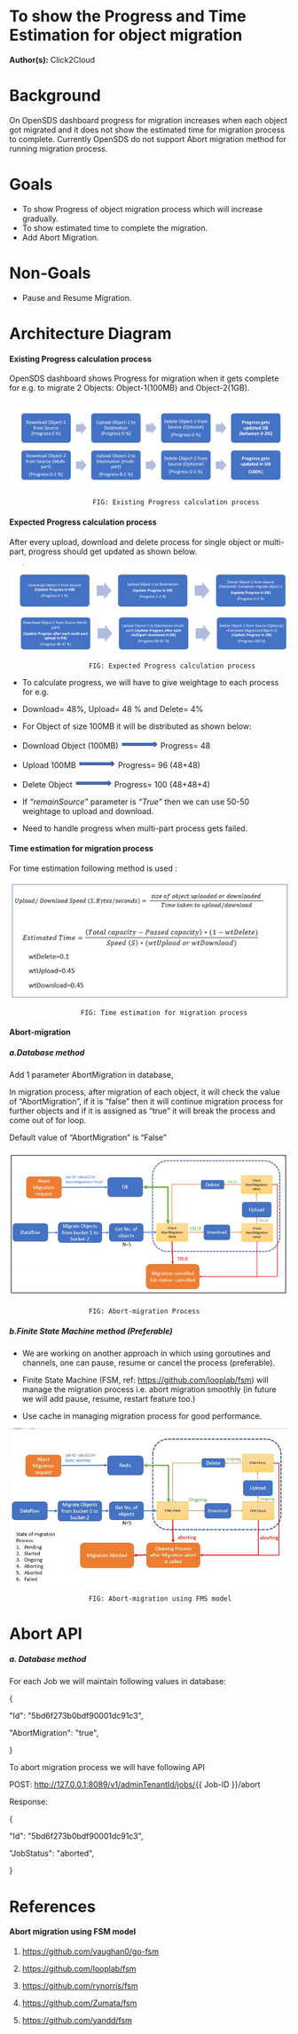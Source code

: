# To show the Progress and Time Estimation for object migration

**Author(s):** Click2Cloud

# Background

 On OpenSDS dashboard progress for migration increases when each object got migrated and it does not show the estimated time for migration process to complete. Currently OpenSDS do not support Abort migration method for running migration process.

# Goals
- To show Progress of object migration process which will increase gradually.
- To show estimated time to complete the migration.
- Add Abort Migration.

# Non-Goals
- Pause and Resume Migration.

# Architecture Diagram

#### Existing Progress calculation process

OpenSDS dashboard shows Progress for migration when it gets complete for e.g. to migrate 2
Objects: Object-1(100MB) and Object-2(1GB).

![picture](1.png)

                         FIG: Existing Progress calculation process

#### Expected Progress calculation process
After every upload, download and delete process for single object or multi-part, progress should get
updated as shown below.

![picture](2.png)
          
                        FIG: Expected Progress calculation process
   
   - To calculate progress, we will have to give weightage to each process for e.g.
   
 -  Download= 48%, Upload= 48 % and Delete= 4%
   
  - For Object of size 100MB it will be distributed as shown below:
   
  - Download Object (100MB) ![picture](3.png) Progress= 48
   
 -  Upload 100MB            ![picture](3.png) Progress= 96 (48+48)
   
 -  Delete Object           ![picture](3.png) Progress= 100 (48+48+4)
   
  - If _“remainSource”_ parameter is _“True”_ then we can use 50-50 weightage to upload and
   download.
   
  -  Need to handle progress when multi-part process gets failed.
  
 #### Time estimation for migration process
 
 For time estimation following method is used :
 
 ![picture](4.png)
 
                      FIG: Time estimation for migration process
  
  
####   Abort-migration

##### a.Database method
Add 1 parameter AbortMigration in database,

In migration process, after migration of each object, it will check the value of “AbortMigration”,
if it is “false” then it will continue migration process for further objects and if it is assigned as
“true” it will break the process and come out of for loop.   

Default value of “AbortMigration” is “False”

![picture](5.png)

                        FIG: Abort-migration Process
                        

     
  
 ##### b.Finite State Machine method (Preferable)       
 
 - We are working on another approach in which using goroutines and channels,
   one can pause, resume or cancel the process (preferable).
   
 - Finite State Machine (FSM, ref: https://github.com/looplab/fsm) will manage the
   migration process i.e. abort migration smoothly (in future we will add pause,
   resume, restart feature too.)
   
 - Use cache in managing migration process for good performance.
  
  ![picture](6.png)
  
                        FIG: Abort-migration using FMS model 
 
#  Abort API

##### a. Database method
For each Job we will maintain following values in database:

{

"Id": "5bd6f273b0bdf90001dc91c3",

"AbortMigration": "true",

}

To abort migration process we will have following API

POST: http://127.0.0.1:8089/v1/adminTenantId/jobs/{{ Job-ID }}/abort

Response:

{

"Id": "5bd6f273b0bdf90001dc91c3",

"JobStatus": "aborted",

}

# References

#### Abort migration using FSM model

1. https://github.com/vaughan0/go-fsm

2. https://github.com/looplab/fsm

3. https://github.com/rynorris/fsm

4. https://github.com/Zumata/fsm

5. https://github.com/yandd/fsm
